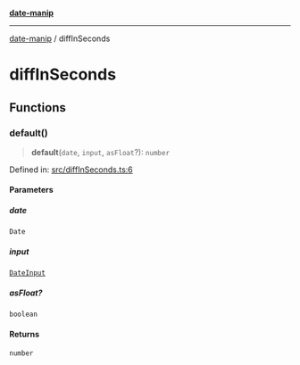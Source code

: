 [**date-manip**](index.md)

***

[date-manip](modules.md) / diffInSeconds

# diffInSeconds

## Functions

### default()

> **default**(`date`, `input`, `asFloat`?): `number`

Defined in: [src/diffInSeconds.ts:6](https://github.com/fengxinming/date-manip/blob/3800a276ff67972284419177dad55ada4d463d78/src/diffInSeconds.ts#L6)

#### Parameters

##### date

`Date`

##### input

[`DateInput`](types.md#dateinput)

##### asFloat?

`boolean`

#### Returns

`number`
